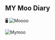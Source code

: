 ## MY Moo Diary

🖥️
![Moooo](https://user-images.githubusercontent.com/97449025/169136627-eefba906-b3be-48e4-b4dc-bdeb9852193f.png)

![Mymoo](https://user-images.githubusercontent.com/97449025/169655922-3490d8e8-b6c4-4840-b152-4aa740fc450e.png)
